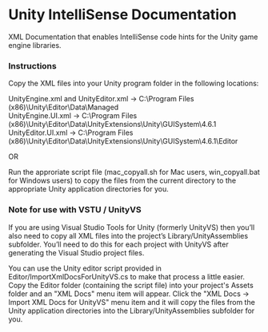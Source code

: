 # Unity IntelliSense Documentation
XML Documentation that enables IntelliSense code hints for the Unity game engine libraries.

<h3>Instructions</h3>
<P>Copy the XML files into your Unity program folder in the following locations:</P>
<P>
UnityEngine.xml and UnityEditor.xml → C:\Program Files (x86)\Unity\Editor\Data\Managed<br/>
UnityEngine.UI.xml → C:\Program Files (x86)\Unity\Editor\Data\UnityExtensions\Unity\GUISystem\4.6.1<br/>
UnityEditor.UI.xml → C:\Program Files (x86)\Unity\Editor\Data\UnityExtensions\Unity\GUISystem\4.6.1\Editor<br/>
</P>
<P>OR</P>
<P>Run the approriate script file (mac_copyall.sh for Mac users, win_copyall.bat for Windows users) to copy the files from the current directory to the appropriate Unity application directories for you.</P>
<h3>Note for use with VSTU / UnityVS</h3>
<P>If you are using Visual Studio Tools for Unity (formerly UnityVS) then you’ll also need to copy all XML files into the project’s Library/UnityAssemblies subfolder. You’ll need to do this for each project with UnityVS after generating the Visual Studio project files.</P>
<P>You can use the Unity editor script provided in Editor/ImportXmlDocsForUnityVS.cs to make that process a little easier. Copy the Editor folder (containing the script file) into your project's Assets folder and an "XML Docs" menu item will appear. Click the "XML Docs → Import XML Docs for UnityVS" menu item and it will copy the files from the Unity application directories into the Library/UnityAssemblies subfolder for you.</P>
